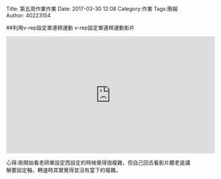 Title: 第五周作業作業
Date: 2017-03-30 12:08
Category:作業
Tags:簡報
Author: 40223154




<!-- PELICAN_END_SUMMARY -->

##利用v-rep設定單連桿運動
v-rep設定單連桿運動影片

<iframe width="560" height="315" src="https://www.youtube.com/embed/z-99nY8QvVI" frameborder="0" allowfullscreen></iframe>


心得:剛開始看老師東設定西設定的時候覺得很複雜，但自己回去看影片聽老是講解要設定軸，轉速時其實覺得並沒有當下的複雜。
